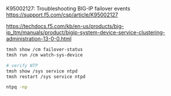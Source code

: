 K95002127: Troubleshooting BIG-IP failover events
https://support.f5.com/csp/article/K95002127

https://techdocs.f5.com/kb/en-us/products/big-ip_ltm/manuals/product/bigip-system-device-service-clustering-administration-13-0-0.html

```bash
tmsh show /cm failover-status
tmsh run /cm watch-sys-device

# verify NTP
tmsh show /sys service ntpd
tmsh restart /sys service ntpd

ntpq -np
